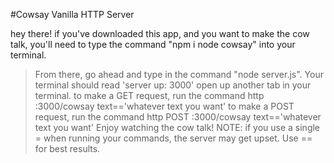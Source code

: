 #Cowsay Vanilla HTTP Server

hey there! if you've downloaded this app, and you want to make the cow talk, you'll need to type the command "npm i node cowsay" into your terminal.  
>From there, go ahead and type in the command "node server.js". Your terminal should read 'server up: 3000'
>open up another tab in your terminal. 
  >to make a GET request, run the command http :3000/cowsay text=='whatever text you want'
  >to make a POST request, run the command http POST :3000/cowsay text=='whatever text you want'
>Enjoy watching the cow talk!
>NOTE: if you use a single = when running your commands, the server may get upset. Use == for best results. 
